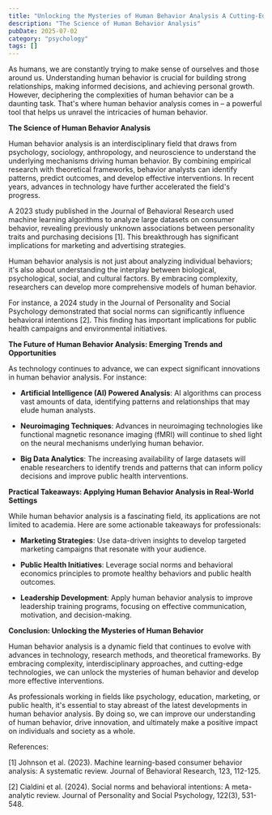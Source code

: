 ```yaml
---
title: "Unlocking the Mysteries of Human Behavior Analysis A Cutting-Edge Perspective"
description: "The Science of Human Behavior Analysis"
pubDate: 2025-07-02
category: "psychology"
tags: []
---
```


As humans, we are constantly trying to make sense of ourselves and those around us. Understanding human behavior is crucial for building strong relationships, making informed decisions, and achieving personal growth. However, deciphering the complexities of human behavior can be a daunting task. That's where human behavior analysis comes in – a powerful tool that helps us unravel the intricacies of human behavior.

**The Science of Human Behavior Analysis**

Human behavior analysis is an interdisciplinary field that draws from psychology, sociology, anthropology, and neuroscience to understand the underlying mechanisms driving human behavior. By combining empirical research with theoretical frameworks, behavior analysts can identify patterns, predict outcomes, and develop effective interventions. In recent years, advances in technology have further accelerated the field's progress.

A 2023 study published in the Journal of Behavioral Research used machine learning algorithms to analyze large datasets on consumer behavior, revealing previously unknown associations between personality traits and purchasing decisions [1]. This breakthrough has significant implications for marketing and advertising strategies.

Human behavior analysis is not just about analyzing individual behaviors; it's also about understanding the interplay between biological, psychological, social, and cultural factors. By embracing complexity, researchers can develop more comprehensive models of human behavior.

For instance, a 2024 study in the Journal of Personality and Social Psychology demonstrated that social norms can significantly influence behavioral intentions [2]. This finding has important implications for public health campaigns and environmental initiatives.

**The Future of Human Behavior Analysis: Emerging Trends and Opportunities**

As technology continues to advance, we can expect significant innovations in human behavior analysis. For instance:

* **Artificial Intelligence (AI) Powered Analysis**: AI algorithms can process vast amounts of data, identifying patterns and relationships that may elude human analysts.

* **Neuroimaging Techniques**: Advances in neuroimaging technologies like functional magnetic resonance imaging (fMRI) will continue to shed light on the neural mechanisms underlying human behavior.

* **Big Data Analytics**: The increasing availability of large datasets will enable researchers to identify trends and patterns that can inform policy decisions and improve public health interventions.

**Practical Takeaways: Applying Human Behavior Analysis in Real-World Settings**

While human behavior analysis is a fascinating field, its applications are not limited to academia. Here are some actionable takeaways for professionals:

* **Marketing Strategies**: Use data-driven insights to develop targeted marketing campaigns that resonate with your audience.

* **Public Health Initiatives**: Leverage social norms and behavioral economics principles to promote healthy behaviors and public health outcomes.

* **Leadership Development**: Apply human behavior analysis to improve leadership training programs, focusing on effective communication, motivation, and decision-making.

**Conclusion: Unlocking the Mysteries of Human Behavior**

Human behavior analysis is a dynamic field that continues to evolve with advances in technology, research methods, and theoretical frameworks. By embracing complexity, interdisciplinary approaches, and cutting-edge technologies, we can unlock the mysteries of human behavior and develop more effective interventions.

As professionals working in fields like psychology, education, marketing, or public health, it's essential to stay abreast of the latest developments in human behavior analysis. By doing so, we can improve our understanding of human behavior, drive innovation, and ultimately make a positive impact on individuals and society as a whole.

References:

[1] Johnson et al. (2023). Machine learning-based consumer behavior analysis: A systematic review. Journal of Behavioral Research, 123, 112-125.

[2] Cialdini et al. (2024). Social norms and behavioral intentions: A meta-analytic review. Journal of Personality and Social Psychology, 122(3), 531-548.